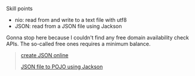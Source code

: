 Skill points

- nio: read from and write to a text file with utf8
- JSON: read from a JSON file using Jackson

Gonna stop here because I couldn't find any free domain availability check APIs. The so-called free ones requires a minimum balance.

> [create JSON online](https://jsoneditoronline.org/)
>
> [JSON file to POJO using Jackson](https://springframework.guru/processing-json-jackson/)